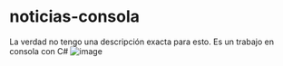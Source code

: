 # noticias-consola
La verdad no tengo una descripción exacta para esto. Es un trabajo en consola con C#
![image](https://github.com/user-attachments/assets/8806c86b-f518-4f9e-8fea-4f23f259bd2a)
